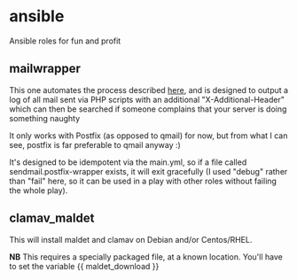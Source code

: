 # ansible
Ansible roles for fun and profit
## mailwrapper
This one automates the process described [here](http://kb.odin.com/en/114845), and is designed to output a log of all mail sent via PHP scripts with an additional "X-Additional-Header" which can then be searched if someone complains that your server is doing something naughty

It only works with Postfix (as opposed to qmail) for now, but from what I can see, postfix is far preferable to qmail anyway :)

It's designed to be idempotent via the main.yml, so if a file called sendmail.postfix-wrapper exists, it will exit gracefully (I used "debug" rather than "fail" here, so it can be used in a play with other roles without failing the whole play).
## clamav_maldet
This will install maldet and clamav on Debian and/or Centos/RHEL.

**NB** This requires a specially packaged file, at a known location. You'll have to set the variable {{ maldet_download }}
